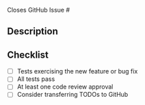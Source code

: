Closes GitHub Issue #

## Description

## Checklist

- [ ] Tests exercising the new feature or bug fix
- [ ] All tests pass
- [ ] At least one code review approval
- [ ] Consider transferring TODOs to GitHub
